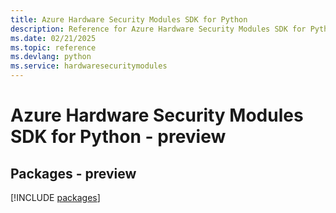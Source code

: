 ```yaml
---
title: Azure Hardware Security Modules SDK for Python
description: Reference for Azure Hardware Security Modules SDK for Python
ms.date: 02/21/2025
ms.topic: reference
ms.devlang: python
ms.service: hardwaresecuritymodules
---
```

# Azure Hardware Security Modules SDK for Python - preview
## Packages - preview
[!INCLUDE [packages](hardware-security-modules-index.md)]